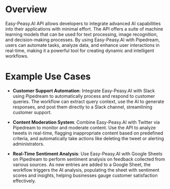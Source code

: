 # Overview

Easy-Peasy.AI API allows developers to integrate advanced AI capabilities into their applications with minimal effort. The API offers a suite of machine learning models that can be used for text processing, image recognition, and decision-making processes. By using Easy-Peasy.AI with Pipedream, users can automate tasks, analyze data, and enhance user interactions in real-time, making it a powerful tool for creating dynamic and intelligent workflows.

# Example Use Cases

- **Customer Support Automation**: Integrate Easy-Peasy.AI with Slack using Pipedream to automatically process and respond to customer queries. The workflow can extract query context, use the AI to generate responses, and post them directly to a Slack channel, streamlining customer support.

- **Content Moderation System**: Combine Easy-Peasy.AI with Twitter via Pipedream to monitor and moderate content. Use the API to analyze tweets in real-time, flagging inappropriate content based on predefined criteria, and automatically take actions like deleting the tweet or alerting administrators.

- **Real-Time Sentiment Analysis**: Use Easy-Peasy.AI with Google Sheets on Pipedream to perform sentiment analysis on feedback collected from various sources. As new entries are added to a Google Sheet, the workflow triggers the AI analysis, populating the sheet with sentiment scores and insights, helping businesses gauge customer satisfaction effectively.
